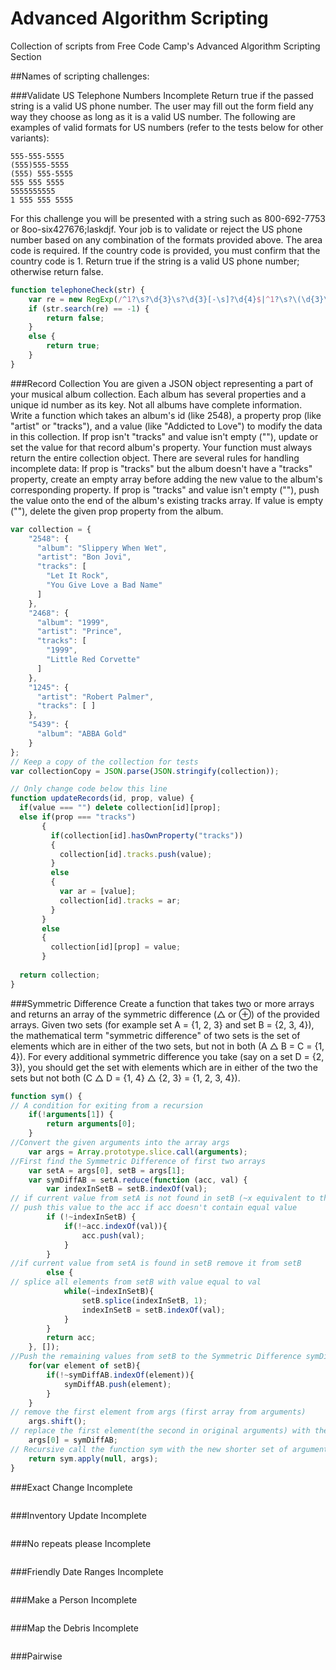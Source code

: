 # Advanced Algorithm Scripting
Collection of scripts from Free Code Camp's Advanced Algorithm Scripting Section

##Names of scripting challenges:

###Validate US Telephone Numbers Incomplete
Return true if the passed string is a valid US phone number.
The user may fill out the form field any way they choose as long as it is a valid US number. The following are examples of valid formats for US numbers (refer to the tests below for other variants):

    555-555-5555
    (555)555-5555
    (555) 555-5555
    555 555 5555
    5555555555
    1 555 555 5555

For this challenge you will be presented with a string such as 800-692-7753 or 8oo-six427676;laskdjf. Your job is to validate or reject the US phone number based on any combination of the formats provided above. The area code is required. If the country code is provided, you must confirm that the country code is 1. Return true if the string is a valid US phone number; otherwise return false.
```javascript
function telephoneCheck(str) {
	var re = new RegExp(/^1?\s?\d{3}\s?\d{3}[-\s]?\d{4}$|^1?\s?\(\d{3}\)\s?\d{3}[-\s]?\d{4}$|^1?\s?\d{3}\-\s?\d{3}[-\s]?\d{4}$/,"");	
	if (str.search(re) == -1) {
		return false;
	}
	else {
		return true;
	}
}
```
###Record Collection
You are given a JSON object representing a part of your musical album collection. Each album has several properties and a unique id number as its key. Not all albums have complete information.
Write a function which takes an album's id (like 2548), a property prop (like "artist" or "tracks"), and a value (like "Addicted to Love") to modify the data in this collection.
If prop isn't "tracks" and value isn't empty (""), update or set the value for that record album's property.
Your function must always return the entire collection object.
There are several rules for handling incomplete data:
If prop is "tracks" but the album doesn't have a "tracks" property, create an empty array before adding the new value to the album's corresponding property.
If prop is "tracks" and value isn't empty (""), push the value onto the end of the album's existing tracks array.
If value is empty (""), delete the given prop property from the album.
```javascript
var collection = {
    "2548": {
      "album": "Slippery When Wet",
      "artist": "Bon Jovi",
      "tracks": [ 
        "Let It Rock", 
        "You Give Love a Bad Name" 
      ]
    },
    "2468": {
      "album": "1999",
      "artist": "Prince",
      "tracks": [ 
        "1999", 
        "Little Red Corvette" 
      ]
    },
    "1245": {
      "artist": "Robert Palmer",
      "tracks": [ ]
    },
    "5439": {
      "album": "ABBA Gold"
    }
};
// Keep a copy of the collection for tests
var collectionCopy = JSON.parse(JSON.stringify(collection));

// Only change code below this line
function updateRecords(id, prop, value) {
  if(value === "") delete collection[id][prop];
  else if(prop === "tracks") 
       {
         if(collection[id].hasOwnProperty("tracks"))
         {
           collection[id].tracks.push(value);
         }
         else 
         {
           var ar = [value];
           collection[id].tracks = ar;
         }
       }
       else 
       {
         collection[id][prop] = value;
       }
  
  return collection;
}
```
###Symmetric Difference 
Create a function that takes two or more arrays and returns an array of the symmetric difference (△ or ⊕) of the provided arrays.
Given two sets (for example set A = {1, 2, 3} and set B = {2, 3, 4}), the mathematical term "symmetric difference" of two sets is the set of elements which are in either of the two sets, but not in both (A △ B = C = {1, 4}). For every additional symmetric difference you take (say on a set D = {2, 3}), you should get the set with elements which are in either of the two the sets but not both (C △ D = {1, 4} △ {2, 3} = {1, 2, 3, 4}).
```javascript
function sym() {
// A condition for exiting from a recursion
	if(!arguments[1]) {
		return arguments[0];
	}
//Convert the given arguments into the array args
	var args = Array.prototype.slice.call(arguments);
//First find the Symmetric Difference of first two arrays 
	var setA = args[0], setB = args[1];
	var symDiffAB = setA.reduce(function (acc, val) {
		var indexInSetB = setB.indexOf(val);	
// if current value from setA is not found in setB (~x equivalent to the -(x+1) so if indexOf returns -1 i.e x = -1 ~x = -0 and !~x becomes true)
// push this value to the acc if acc doesn't contain equal value			
		if (!~indexInSetB) {
			if(!~acc.indexOf(val)){
				acc.push(val);
			}			
		}	
//if current value from setA is found in setB remove it from setB	
		else {
// splice all elements from setB with value equal to val
			while(~indexInSetB){			
				setB.splice(indexInSetB, 1);
				indexInSetB = setB.indexOf(val);
			}
		}		
		return acc;
	}, []);
//Push the remaining values from setB to the Symmetric Difference symDiffAB	if symDiffAB doesn't contain equal value
	for(var element of setB){
		if(!~symDiffAB.indexOf(element)){
			symDiffAB.push(element);
		}
	}
// remove the first element from args (first array from arguments)
	args.shift();
// replace the first element(the second in original arguments) with the symmetric difference of two first arguments
	args[0] = symDiffAB;
// Recursive call the function sym with the new shorter set of arguments
	return sym.apply(null, args);
}
```
###Exact Change Incomplete
```javascript

```
###Inventory Update Incomplete
```javascript

```
###No repeats please Incomplete
```javascript

```
###Friendly Date Ranges Incomplete
```javascript

```
###Make a Person Incomplete
```javascript

```
###Map the Debris Incomplete
```javascript

```
###Pairwise
```javascript

```
